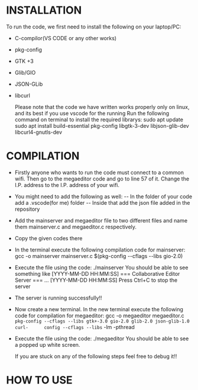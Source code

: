 # INSTALLATION
  To run the code, we first need to install the following on your laptop/PC:
- C-compilor(VS CODE or any other works)
- pkg-config
- GTK +3
- Glib/GIO
- JSON-GLib
- libcurl

  Please note that the code we have written works properly only on linux, and its best if you use vscode for the running
  Run the following command on terminal to install the required librarys:
  sudo apt update
  sudo apt install build-essential pkg-config libgtk-3-dev libjson-glib-dev libcurl4-gnutls-dev

# COMPILATION
- Firstly anyone who wants to run the code must connect to a common wifi. Then go to the megaeditor code and go to
  line 57 of it.
  Change the I.P. address to the I.P. address of your wifi.
- You might need to add the following as well:
-- In the folder of your code add a .vscode(for me) folder
-- Inside that add the json file added in the repository
- Add the mainserver and megaeditor file to two different files and name them mainserver.c and megaeditor.c respectively.
- Copy the given codes there
- In the terminal execute the following compilation code for mainserver:                                                       gcc -o mainserver mainserver.c $(pkg-config --cflags --libs gio-2.0)
- Execute the file using the code:                                                                                             ./mainserver
  You should be able to see something like [YYYY-MM-DD HH:MM:SS] === Collaborative Editor Server ===
                                           ...
                                           [YYYY-MM-DD HH:MM:SS] Press Ctrl+C to stop the server      
- The server is running successfully!!
- Now create a new terminal. In the new terminal execute the following code for compilation for megaeditor:                     gcc -o megaeditor megaeditor.c     `pkg-config --cflags --libs gtk+-3.0 gio-2.0 glib-2.0 json-glib-1.0`     `curl-      config --cflags --libs`     -lm -pthread
- Execute the file using the code:                                                                                              ./megaeditor
  You should be able to see a popped up white screen.

  If you are stuck on any of the following steps feel free to debug it!!


# HOW TO USE


